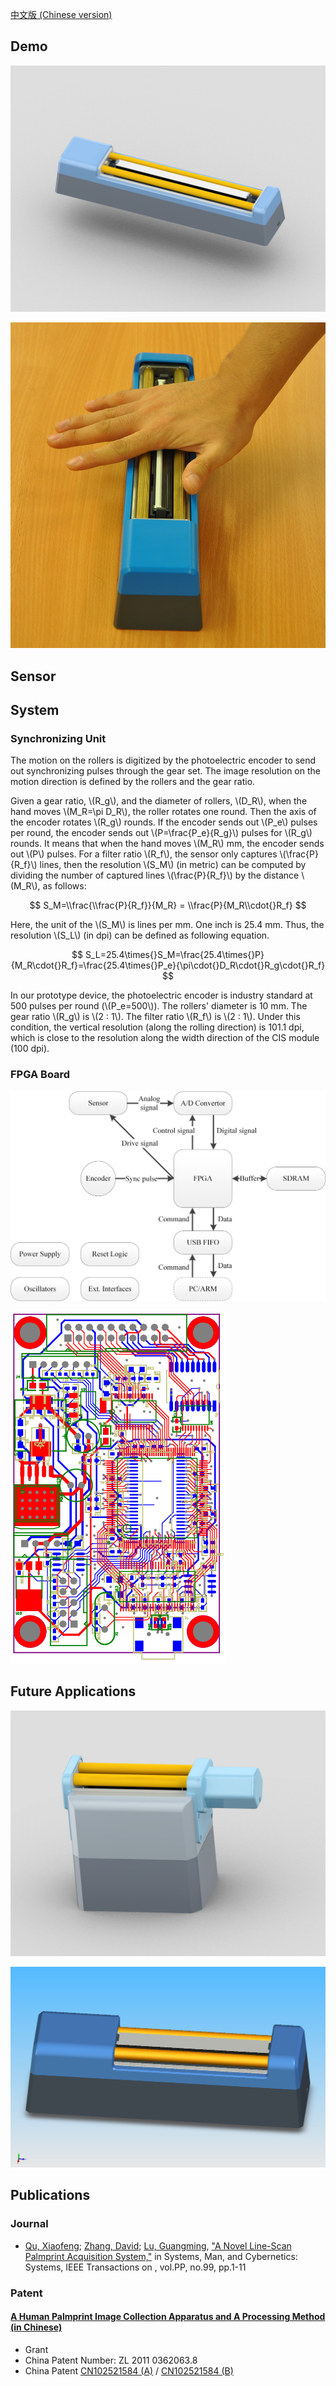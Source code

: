 [中文版 (Chinese version)](/cn/)


Demo
-------



![Line Scan Palmprint Device Model](/img/line-scan-palmprint-device-model.png)

![Line Scan Palmprint Device Demo](/img/line-palmprint-demo.png)



Sensor
------



System
------

### Synchronizing Unit

The motion on the rollers is digitized by the photoelectric encoder to send out synchronizing pulses through the gear set. The image resolution on the motion direction is defined by the rollers and the gear ratio.

Given a gear ratio, \\(R\_g\\), and the diameter of rollers, \\(D\_R\\), when the hand moves \\(M\_R=\\pi D\_R\\), the roller rotates one round. Then the axis of the encoder rotates \\(R_g\\) rounds. If the encoder sends out \\(P_e\\) pulses per round, the encoder sends out \\(P=\frac{P_e}{R_g}\\) pulses for \\(R_g\\) rounds. It means that when the hand moves \\(M_R\\) mm, the encoder sends out \\(P\\) pulses. For a filter ratio \\(R_f\\), the sensor only captures \\(\frac{P}{R_f}\\) lines, then the resolution \\(S_M\\) (in metric) can be computed by dividing the number of captured lines \\(\frac{P}{R_f}\\) by the distance \\(M_R\\), as follows:

$$
S_M=\\frac{\\frac{P}{R_f}}{M_R} = \\frac{P}{M_R\\cdot{}R_f}
$$

Here, the unit of the \\(S_M\\) is lines per mm. One inch is 25.4 mm. Thus, the resolution \\(S_L\\) (in dpi) can be defined as following equation.

$$
S_L=25.4\times{}S_M=\frac{25.4\times{}P}{M_R\cdot{}R_f}=\frac{25.4\times{}P_e}{\pi\cdot{}D_R\cdot{}R_g\cdot{}R_f}
$$

In our prototype device, the photoelectric encoder is industry standard at 500 pulses per round (\\(P_e=500\\)). The rollers' diameter is 10 mm. The gear ratio \\(R_g\\) is \\(2 : 1\\). The filter ratio \\(R_f\\) is \\(2 : 1\\). Under this condition, the vertical resolution (along the rolling direction) is 101.1 dpi, which is close to the resolution along the width direction of the CIS module (100 dpi).

### FPGA Board

![FPGA Board Block Diagram](/img/fpga-board-block-diagram.png)

![FPGA Board PCB Layout](/img/fpga-board-pcb-layout.png)



Future Applications
------------

![Reflective Line Scan Palmprint Device](/img/reflective-line-scan-palmprint-device.png)

![Smaller Line Scan Palmprint Device](/img/smaller-line-scan-palmprint-device.png)


Publications
------------

### Journal

+ [Qu, Xiaofeng][csxfqu]; [Zhang, David][csdzhang]; [Lu, Guangming][csgmlu], ["A Novel Line-Scan Palmprint Acquisition System,"][TSMC-LPS] in Systems, Man, and Cybernetics: Systems, IEEE Transactions on , vol.PP, no.99, pp.1-11

### Patent

#### <a href="http://www.google.com/patents/CN102521584B?cl=en" target="_blank">A Human Palmprint Image Collection Apparatus and A Processing Method (in Chinese)</a>

+ Grant
+ China Patent Number: ZL 2011 0362063.8
+ China Patent [CN102521584 (A)](http://www.google.com/patents/CN102521584A?cl=en) / [CN102521584 (B)](http://www.google.com/patents/CN102521584B?cl=en)


[TSMC-LPS]: http://ieeexplore.ieee.org/stamp/stamp.jsp?tp=&arnumber=7390297&isnumber=6376248
[csxfqu]: http://www.quxiaofeng.me/about
[csdzhang]: http://www4.comp.polyu.edu.hk/~csdzhang/
[csgmlu]: http://www.hitsz.edu.cn/body/shizi/detailen.php?strID=396
